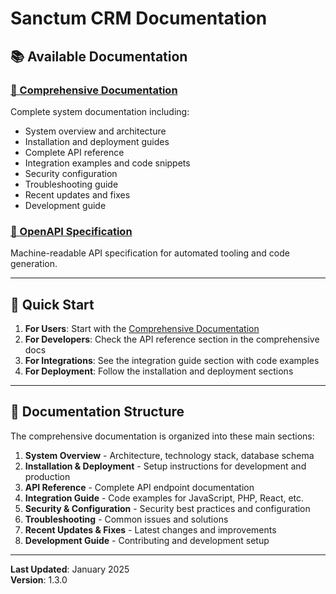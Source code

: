 # Sanctum CRM Documentation

## 📚 Available Documentation

### [📖 Comprehensive Documentation](COMPREHENSIVE_DOCUMENTATION.md)
Complete system documentation including:
- System overview and architecture
- Installation and deployment guides
- Complete API reference
- Integration examples and code snippets
- Security configuration
- Troubleshooting guide
- Recent updates and fixes
- Development guide

### [🔗 OpenAPI Specification](../public/api/openapi.json)
Machine-readable API specification for automated tooling and code generation.

---

## 🚀 Quick Start

1. **For Users**: Start with the [Comprehensive Documentation](COMPREHENSIVE_DOCUMENTATION.md)
2. **For Developers**: Check the API reference section in the comprehensive docs
3. **For Integrations**: See the integration guide section with code examples
4. **For Deployment**: Follow the installation and deployment sections

---

## 📝 Documentation Structure

The comprehensive documentation is organized into these main sections:

1. **System Overview** - Architecture, technology stack, database schema
2. **Installation & Deployment** - Setup instructions for development and production
3. **API Reference** - Complete API endpoint documentation
4. **Integration Guide** - Code examples for JavaScript, PHP, React, etc.
5. **Security & Configuration** - Security best practices and configuration
6. **Troubleshooting** - Common issues and solutions
7. **Recent Updates & Fixes** - Latest changes and improvements
8. **Development Guide** - Contributing and development setup

---

**Last Updated**: January 2025  
**Version**: 1.3.0 